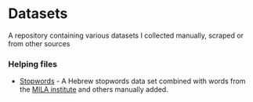 # Datasets
A repository containing various datasets I collected manually, scraped or from other sources

### Helping files

- [Stopwords]() - A Hebrew stopwords data set combined with words from the [MILA institute](https://yeda.cs.technion.ac.il/resources_lexicons_stopwords.html) and others manually added.